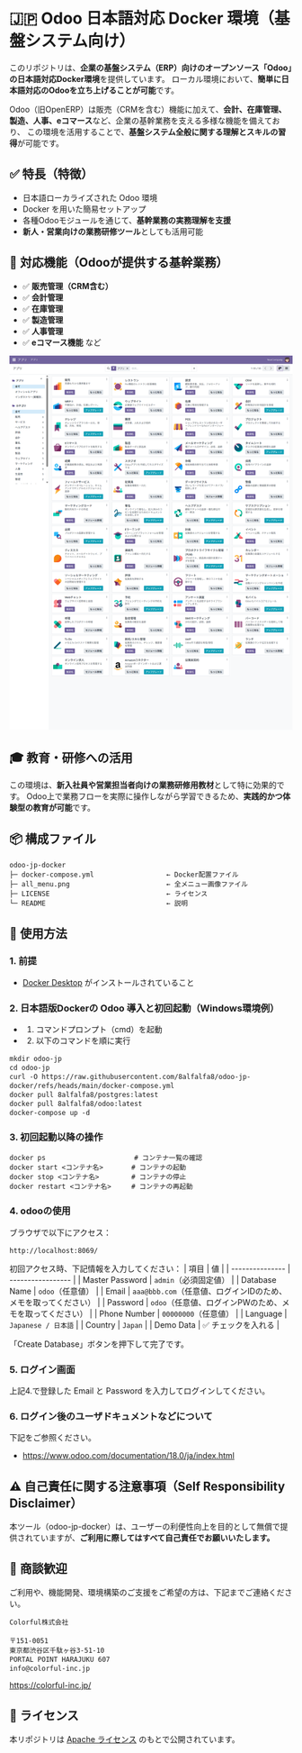 
# 🇯🇵 Odoo 日本語対応 Docker 環境（基盤システム向け）

このリポジトリは、**企業の基盤システム（ERP）向けのオープンソース「Odoo」の日本語対応Docker環境**を提供しています。
ローカル環境において、**簡単に日本語対応のOdooを立ち上げることが可能**です。

Odoo（旧OpenERP）は販売（CRMを含む）機能に加えて、**会計、在庫管理、製造、人事、eコマース**など、企業の基幹業務を支える多様な機能を備えており、
この環境を活用することで、**基盤システム全般に関する理解とスキルの習得**が可能です。

## ✅ 特長（特徴）

* 日本語ローカライズされた Odoo 環境 
* Docker を用いた簡易セットアップ 
* 各種Odooモジュールを通じて、**基幹業務の実務理解を支援**
* **新人・営業向けの業務研修ツール**としても活用可能

## 🧩 対応機能（Odooが提供する基幹業務）

* ✅ **販売管理（CRM含む）**
* ✅ **会計管理**
* ✅ **在庫管理**
* ✅ **製造管理**
* ✅ **人事管理**
* ✅ **eコマース機能** など

![](./all_menu.png "サンプル")

## 🎓 教育・研修への活用

この環境は、**新入社員や営業担当者向けの業務研修用教材**として特に効果的です。
Odoo上で業務フローを実際に操作しながら学習できるため、**実践的かつ体験型の教育が可能**です。

## 📦 構成ファイル

```
odoo-jp-docker
├─ docker-compose.yml                  ← Docker配置ファイル
├─ all_menu.png                        ← 全メニュー画像ファイル
├─ LICENSE                             ← ライセンス
└─ README                              ← 説明
```

## 📙 使用方法

### 1. 前提

- [Docker Desktop](https://www.docker.com/products/docker-desktop/) がインストールされていること

### 2. 日本語版Dockerの Odoo 導入と初回起動（Windows環境例）

* 1. コマンドプロンプト（cmd）を起動

* 2. 以下のコマンドを順に実行
```
mkdir odoo-jp
cd odoo-jp
curl -O https://raw.githubusercontent.com/8alfalfa8/odoo-jp-docker/refs/heads/main/docker-compose.yml
docker pull 8alfalfa8/postgres:latest
docker pull 8alfalfa8/odoo:latest
docker-compose up -d
```

### 3. 初回起動以降の操作
```
docker ps                      # コンテナ一覧の確認
docker start <コンテナ名>       # コンテナの起動
docker stop <コンテナ名>        # コンテナの停止
docker restart <コンテナ名>     # コンテナの再起動
```

### 4. **odoo**の使用
ブラウザで以下にアクセス：
```
http://localhost:8069/
```
初回アクセス時、下記情報を入力してください：
| 項目              | 値                 |
| --------------- | ----------------- |
| Master Password | `admin`（必須固定値）       |
| Database Name   | `odoo`（任意値）        |
| Email           | `aaa@bbb.com`（任意値、ログインIDのため、メモを取ってください） |
| Password        | `odoo`（任意値、ログインPWのため、メモを取ってください）        |
| Phone Number    | `00000000`（任意値）    |
| Language        | `Japanese / 日本語`  |
| Country         | `Japan`           |
| Demo Data       | ✅ チェックを入れる        |

「Create Database」ボタンを押下して完了です。


### 5. ログイン画面
上記4.で登録した Email と Password を入力してログインしてください。


### 6. ログイン後のユーザドキュメントなどについて
下記をご参照ください。
* https://www.odoo.com/documentation/18.0/ja/index.html


## ⚠️ 自己責任に関する注意事項（Self Responsibility Disclaimer）

本ツール（odoo-jp-docker）は、ユーザーの利便性向上を目的として無償で提供されていますが、**ご利用に際してはすべて自己責任でお願いいたします。**

## 🤝 商談歓迎

ご利用や、機能開発、環境構築のご支援をご希望の方は、下記までご連絡ください。
```
Colorful株式会社

〒151-0051
東京都渋谷区千駄ヶ谷3-51-10
PORTAL POINT HARAJUKU 607
info@colorful-inc.jp
```
https://colorful-inc.jp/


## 📝 ライセンス

本リポジトリは [Apache ライセンス](./LICENSE) のもとで公開されています。

